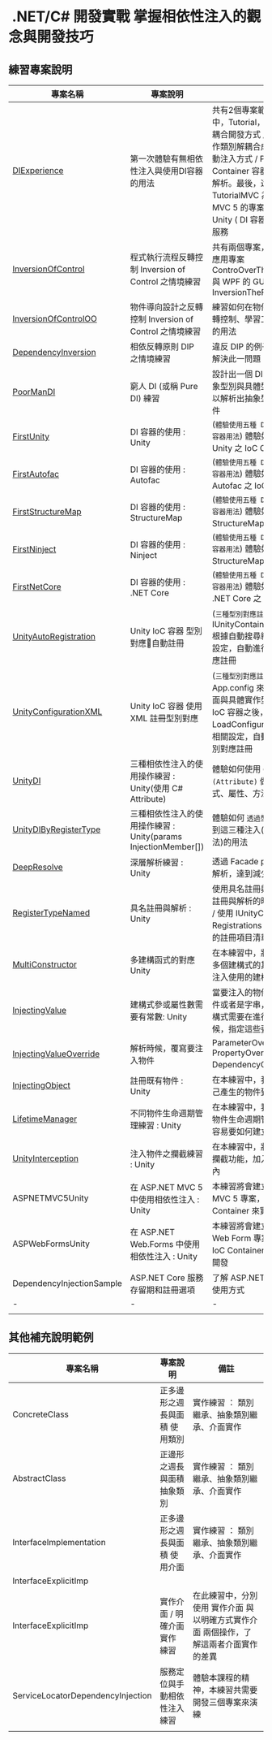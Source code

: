 #  .NET/C# 開發實戰 掌握相依性注入的觀念與開發技巧

## 練習專案說明

|專案名稱|專案說明|備註|
|-|-|-|
|[DIExperience](DIExperience/readme.md)|第一次體驗有無相依性注入與使用DI容器的用法|共有2個專案範例 :在第一個專案中，Tutorial， Phase1 傳統緊密耦合開發方式 / Phase2 將具體實作類別解耦合成為介面，但使用手動注入方式 / Phase3 使用 DI Container 容器，自動進行註冊與解析。最後，還有一個 TutorialMVC 為一個 ASP.NET MVC 5 的專案，並且搭配使用 Unity ( DI 容器 ) 提供相依性注入服務|
|[InversionOfControl](InversionOfControl/readme.md)|程式執行流程反轉控制 Inversion of Control 之情境練習|共有兩個專案，分別是：主控制台應用專案 ControOverTheFlowOfAProgram 與 WPF 的 GUI 事件驅動專案 InversionTheFlowOfProgram|
|[InversionOfControlOO](InversionOfControlOO/readme.md)|物件導向設計之反轉控制 Inversion of Control 之情境練習|練習如何在物件導向設計中進行反轉控制、學習工廠方法之設計模式的用法|
|[DependencyInversion](DependencyInversion/readme.md)|相依反轉原則 DIP 之情境練習|違反 DIP 的例子 與 使用抽象型別解決此一問題|
|[PoorManDI](DependencyInversion/readme.md)|窮人 DI (或稱 Pure DI) 練習|設計出一個 DI 機制，具有註冊抽象型別與具體型別能力，並且可以解析出抽象型別的具體實作物件|
|[FirstUnity](FirstUnity/readme.md)|DI 容器的使用 : Unity|(`體驗使用五種 DI / IoC Container 容器用法`) 體驗如何安裝與使用 Unity 之 IoC Container|
|[FirstAutofac](FirstAutofac/readme.md)|DI 容器的使用 : Autofac|(`體驗使用五種 DI / IoC Container 容器用法`) 體驗如何安裝與使用 Autofac 之 IoC Container|
|[FirstStructureMap](FirstStructureMap/readme.md)|DI 容器的使用 : StructureMap|(`體驗使用五種 DI / IoC Container 容器用法`) 體驗如何安裝與使用 StructureMap 之 IoC Container|
|[FirstNinject](FirstNinject/readme.md)|DI 容器的使用 : Ninject|(`體驗使用五種 DI / IoC Container 容器用法`) 體驗如何安裝與使用 StructureMap 之 IoC Ninject|
|[FirstNetCore](FirstNetCore/readme.md)|DI 容器的使用 : .NET Core|(`體驗使用五種 DI / IoC Container 容器用法`) 體驗如何安裝與使用 .NET Core 之 IoC Ninject|
|[UnityAutoRegistration](UnityAutoRegistration/readme.md)|Unity IoC 容器 型別對應自動註冊|(`三種型別對應註冊方法`) 使用 IUnityContainer. RegisterTypes 根據自動搜尋組件內的型別與相關設定，自動進行 IoC 容器的型別對應註冊|
|[UnityConfigurationXML](UnityConfigurationXML/readme.md)|Unity IoC 容器 使用 XML 註冊型別對應|(`三種型別對應註冊方法`) 使用 App.config 來定義需要註冊的介面與具體實作型別，並且在建立 IoC 容器之後，LoadConfiguration讀取該 XML 相關設定，自動進行 IoC 容器的型別對應註冊|
|[UnityDI](UnityDI/readme.md)|三種相依性注入的使用操作練習 : Unity(使用 C# Attribute)|體驗如何使用 `C# 屬性 (Attribute)` 做到這三種注入(建構式、屬性、方法)的用法|
|[UnityDIByRegisterType](UnityDIByRegisterType/readme.md)|三種相依性注入的使用操作練習 : Unity(params InjectionMember[])|體驗如何 `透過型別對應註冊 API` 做到這三種注入(建構式、屬性、方法)的用法|
|[DeepResolve](DeepResolve/readme.md)|深層解析練習 : Unity|透過 Facade pattern 與配合深層解析，達到減少建構式參數的問題|
|[RegisterTypeNamed](RegisterTypeNamed/readme.md)|具名註冊與解析 : Unity|使用具名註冊與解析技術，在進行註冊與解析的時候，指定一個名稱  / 使用 IUnityContainer. Registrations 查看該 IoC 容器內的註冊項目清單|
|[MultiConstructor](MultiConstructor/readme.md)|多建構函式的對應Unity|在本練習中，將會想要指定類別內多個建構式的其中一個，作為預設注入使用的建構函式|
|[InjectingValue](InjectingValue/readme.md)|建構式參或屬性數需要有常數: Unity|當要注入的物件，是個數值型別物件或者是字串，我們要學習，其建構式需要在進行型別對應註冊的時候，指定這些要注入的常數值|
|[InjectingValueOverride](InjectingValueOverride/readme.md)|解析時候，覆寫要注入物件|ParameterOverride PropertyOverride DependencyOverride 使用練習|
|[InjectingObject](InjectingObject/readme.md)|註冊既有物件 : Unity|在本練習中，我們將會注入我們自己產生的物件到建構式內|
|[LifetimeManager](LifetimeManager/readme.md)|不同物件生命週期管理練習 : Unity|在本練習中，我們將會使用 Unity 物件生命週期管理類別，告知 IoC 容易要如何建立與釋放物件|
|[UnityInterception](UnityInterception/readme.md)|注入物件之攔截練習 : Unity|在本練習中，將會使用 IoC 容器的攔截功能，加入進需要注入的物件內|
|ASPNETMVC5Unity|在 ASP.NET MVC 5 中使用相依性注入 : Unity|本練習將會建立一個 ASP.NET MVC 5 專案，並且使用 Unity IoC Container 來實作相依性注入開發|
|ASPWebFormsUnity|在 ASP.NET Web.Forms 中使用相依性注入 : Unity|本練習將會建立一個 ASP.NET Web Form 專案，並且使用 Unity IoC Container 來實作相依性注入開發|
|DependencyInjectionSample|ASP.NET Core 服務存留期和註冊選項|了解 ASP.NET Core 的生命週期使用方式|
|-|-|-|
||||

## 其他補充說明範例
|專案名稱|專案說明|備註|
|-|-|-|
|ConcreteClass|正多邊形之週長與面積 使用類別|實作練習 ： 類別繼承、抽象類別繼承、介面實作|
|AbstractClass|正邊形之週長與面積 抽象類別|實作練習 ： 類別繼承、抽象類別繼承、介面實作|
|InterfaceImplementation|正多邊形之週長與面積 使用介面|實作練習 ： 類別繼承、抽象類別繼承、介面實作|
|InterfaceExplicitImp|||
|InterfaceExplicitImp|實作介面 / 明確介面實作 練習|在此練習中，分別使用 實作介面 與 以明確方式實作介面 兩個操作，了解這兩者介面實作的差異|
|ServiceLocatorDependencyInjection|服務定位與手動相依性注入練習|體驗本課程的精神，本練習共需要開發三個專案來演練|
||||



